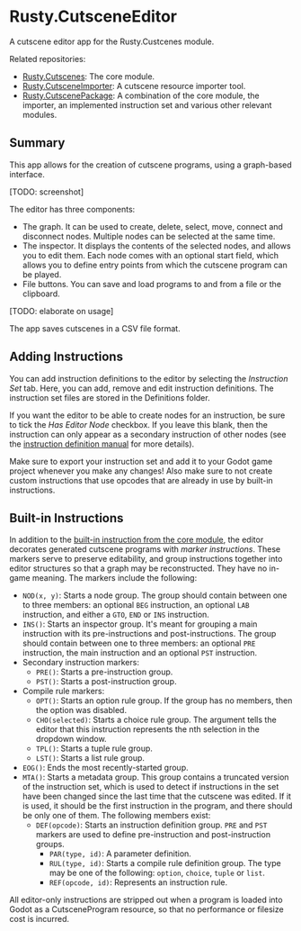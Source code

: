 # Rusty.CutsceneEditor
A cutscene editor app for the Rusty.Custcenes module.

Related repositories:
- [Rusty.Cutscenes](https://github.com/RustyRoboticsBV/Rusty.Cutscenes): The core module.
- [Rusty.CutsceneImporter](https://github.com/RustyRoboticsBV/Rusty.CutsceneImporter): A cutscene resource importer tool.
- [Rusty.CutscenePackage](https://github.com/RustyRoboticsBV/Rusty.CutscenePackage): A combination of the core module, the importer, an implemented instruction set and various other relevant modules.

## Summary
This app allows for the creation of cutscene programs, using a graph-based interface.

[TODO: screenshot]

The editor has three components:
- The graph. It can be used to create, delete, select, move, connect and disconnect nodes. Multiple nodes can be selected at the same time.
- The inspector. It displays the contents of the selected nodes, and allows you to edit them. Each node comes with an optional start field, which allows you to define entry points from which the cutscene program can be played.
- File buttons. You can save and load programs to and from a file or the clipboard.

[TODO: elaborate on usage]

The app saves cutscenes in a CSV file format.

## Adding Instructions
You can add instruction definitions to the editor by selecting the *Instruction Set* tab. Here, you can add, remove and edit instruction definitions. The instruction set files are stored in the Definitions folder.

If you want the editor to be able to create nodes for an instruction, be sure to tick the *Has Editor Node* checkbox. If you leave this blank, then the instruction can only appear as a secondary instruction of other nodes (see the [instruction definition manual](https://github.com/RustyRoboticsBV/Rusty.Cutscenes/Documentation/InstructionDefinitions.md) for more details).

Make sure to export your instruction set and add it to your Godot game project whenever you make any changes!
Also make sure to not create custom instructions that use opcodes that are already in use by built-in instructions.

## Built-in Instructions
In addition to the [built-in instruction from the core module](https://github.com/RustyRoboticsBV/Rusty.Cutscenes?tab=readme-ov-file#built-in-instructions), the editor decorates generated cutscene programs with *marker instructions*. These markers serve to preserve editability, and group instructions together into editor structures so that a graph may be reconstructed. They have no in-game meaning. The markers include the following:
- `NOD(x, y)`: Starts a node group. The group should contain between one to three members: an optional `BEG` instruction, an optional `LAB` instruction, and either a `GTO`, `END` or `INS` instruction.
- `INS()`: Starts an inspector group. It's meant for grouping a main instruction with its pre-instructions and post-instructions. The group should contain between one to three members: an optional `PRE` instruction, the main instruction and an optional `PST` instruction.
- Secondary instruction markers:
  - `PRE()`: Starts a pre-instruction group.
  - `PST()`: Starts a post-instruction group.
- Compile rule markers:
  - `OPT()`: Starts an option rule group. If the group has no members, then the
option was disabled.
  - `CHO(selected)`: Starts a choice rule group. The argument tells the editor that this instruction represents the nth selection in the dropdown window.
  - `TPL()`: Starts a tuple rule group.
  - `LST()`: Starts a list rule group.
- `EOG()`: Ends the most recently-started group.
- `MTA()`: Starts a metadata group. This group contains a truncated version of the instruction set, which is used to detect if instructions in the set have been changed since the last time that the cutscene was edited. If it is used, it should be the first instruction in the program, and there should be only one of them. The following members exist:
  - `DEF(opcode)`: Starts an instruction definition group. `PRE` and `PST` markers are used to define pre-instruction and post-instruction groups.
	- `PAR(type, id)`: A parameter definition.
	- `RUL(type, id)`: Starts a compile rule definition group. The type may be one of the following: `option`, `choice`, `tuple` or `list`.
	- `REF(opcode, id)`: Represents an instruction rule.

All editor-only instructions are stripped out when a program is loaded into Godot as a CutsceneProgram resource, so that no performance or filesize cost is incurred.

